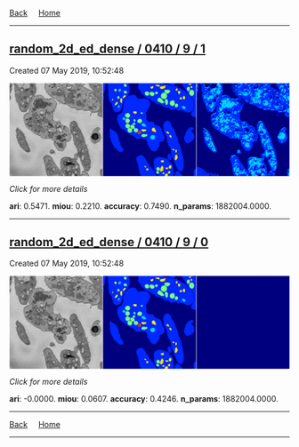 
[Back](..)&nbsp;&nbsp;&nbsp;&nbsp;&nbsp;[Home](https://leapmanlab.github.io/snapshots)

---

<div class="summary"><a href="1"><h2>random_2d_ed_dense / 0410 / 9 / 1</h2></a><p>Created 07 May 2019, 10:52:48
</p><a href="1"><img src="1/media/summary.png" align="center"></a><p>
<i>Click for more details</i>
</p></div>

**ari**: 0.5471. **miou**: 0.2210. **accuracy**: 0.7490. **n_params**: 1882004.0000. 

---

<div class="summary"><a href="0"><h2>random_2d_ed_dense / 0410 / 9 / 0</h2></a><p>Created 07 May 2019, 10:52:48
</p><a href="0"><img src="0/media/summary.png" align="center"></a><p>
<i>Click for more details</i>
</p></div>

**ari**: -0.0000. **miou**: 0.0607. **accuracy**: 0.4246. **n_params**: 1882004.0000. 

---

[Back](..)&nbsp;&nbsp;&nbsp;&nbsp;&nbsp;[Home](https://leapmanlab.github.io/snapshots)

---